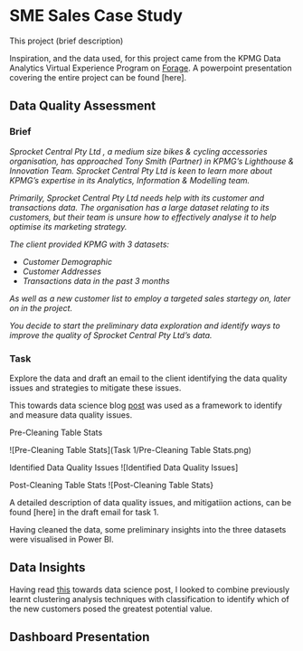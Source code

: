 # SME Sales Case Study

This project (brief description)

Inspiration, and the data used, for this project came from the KPMG Data Analytics Virtual Experience Program on [Forage](https://www.theforage.com/virtual-internships/theme/m7W4GMqeT3bh9Nb2c/KPMG-Data-Analytics-Virtual-Internship?ref=oiP3eujQmJmMY5YfG). A powerpoint presentation covering the entire project can be found [here].

## Data Quality Assessment

### Brief

*Sprocket Central Pty Ltd , a medium size bikes & cycling accessories organisation, has approached Tony Smith (Partner) in KPMG’s Lighthouse & Innovation Team. Sprocket Central Pty Ltd  is keen to learn more about KPMG’s expertise in its Analytics, Information & Modelling team.*

*Primarily, Sprocket Central Pty Ltd needs help with its customer and transactions data. The organisation has a large dataset relating to its customers, but their team is unsure how to effectively analyse it to help optimise its marketing strategy.*

*The client provided KPMG with 3 datasets:*

- *Customer Demographic*
- *Customer Addresses*
- *Transactions data in the past 3 months*

*As well as a new customer list to employ a targeted sales startegy on, later on in the project.*

*You decide to start the preliminary data exploration and identify ways to improve the quality of Sprocket Central Pty Ltd’s data.*

### Task
Explore the data and draft an email to the client identifying the data quality issues and strategies to mitigate these issues.

This towards data science blog [post](https://towardsdatascience.com/the-six-dimensions-of-data-quality-and-how-to-deal-with-them-bdcf9a3dba71) was used as a framework to identify and measure data quality issues.

Pre-Cleaning Table Stats

![Pre-Cleaning Table Stats](Task 1/Pre-Cleaning Table Stats.png)

Identified Data Quality Issues
![Identified Data Quality Issues]

Post-Cleaning Table Stats
![Post-Cleaning Table Stats}

A detailed description of data quality issues, and mitigatiion actions, can be found [here] in the draft email for task 1.

Having cleaned the data, some preliminary insights into the three datasets were visualised in Power BI.

## Data Insights

Having read [this](https://towardsdatascience.com/cluster-then-predict-for-classification-tasks-142fdfdc87d6) towards data science post, I looked to combine previously learnt clustering analysis techniques with classification to identify which of the new customers posed the greatest potential value.

## Dashboard Presentation
